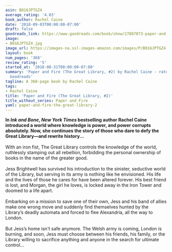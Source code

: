```yaml
---
asin: B016JPTGZ4
average_rating: '4.03'
book_author: Rachel Caine
date: '2018-09-03T00:00:00-07:00'
draft: false
goodreads_link: https://www.goodreads.com/book/show/27887873-paper-and-fire
image:
- B016JPTGZ4.jpg
image_url: https://images-na.ssl-images-amazon.com/images/P/B016JPTGZ4.01._SCLZZZZZZZ.jpg
layout: book
num_pages: '368'
review_rating: '5'
started_at: '2018-08-31T00:00:00-07:00'
summary: 'Paper and Fire (The Great Library, #2) by Rachel Caine - rated 4.03/5 on
  Goodreads'
tagline: A 368-page book by Rachel Caine
tags:
- Rachel Caine
title: 'Paper and Fire (The Great Library, #2)'
title_without_series: Paper and Fire
yaml: paper-and-fire-the-great-library-2
---
```


<b>In <i>Ink and Bone</i>, <i>New York Times </i>bestselling author Rachel Caine introduced a world where knowledge is power, and power corrupts absolutely. Now, she continues the story of those who dare to defy the Great Library—and rewrite history... </b><br /> <b> </b><br /> With an iron fist, The Great Library controls the knowledge of the world, ruthlessly stamping out all rebellion, forbidding the personal ownership of books in the name of the greater good.<br /> <b> </b><br /> Jess Brightwell has survived his introduction to the sinister, seductive world of the Library, but serving in its army is nothing like he envisioned. His life and the lives of those he cares for have been altered forever. His best friend is lost, and Morgan, the girl he loves, is locked away in the Iron Tower and doomed to a life apart.<br />  <br /> Embarking on a mission to save one of their own, Jess and his band of allies make one wrong move and suddenly find themselves hunted by the Library’s deadly automata and forced to flee Alexandria, all the way to London.<br />  <br /> But Jess’s home isn't safe anymore. The Welsh army is coming, London is burning, and soon, Jess must choose between his friends, his family, or the Library willing to sacrifice anything and anyone in the search for ultimate control...